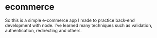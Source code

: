 # ecommerce
So this is a simple e-commerce app I made to practice back-end development with node.
I've learned many techniques such as validation, authentication, redirecting and others.
